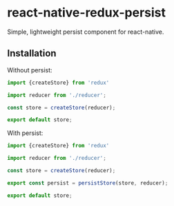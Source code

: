 # react-native-redux-persist

Simple, lightweight persist component for react-native.

## Installation


Without persist:

```javascript
import {createStore} from 'redux'

import reducer from './reducer';

const store = createStore(reducer);

export default store;
```

With persist:

```javascript
import {createStore} from 'redux'

import reducer from './reducer';

const store = createStore(reducer);

export const persist = persistStore(store, reducer);

export default store;
```